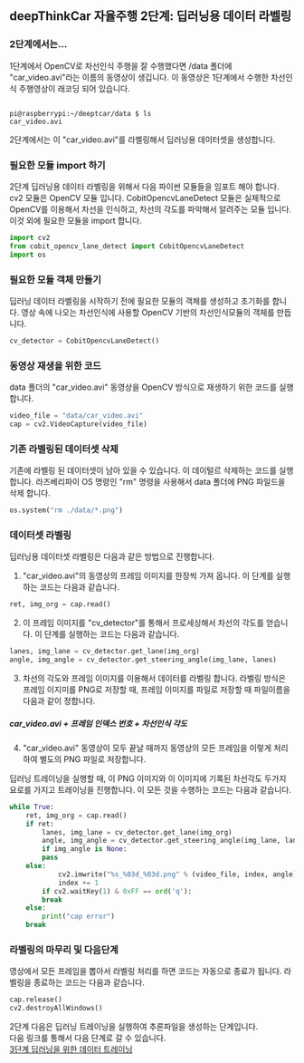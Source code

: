 
## deepThinkCar 자율주행 2단계: 딥러닝용 데이터 라벨링 

### 2단계에서는...
1단계에서 OpenCV로 차선인식 주행을 잘 수행했다면 /data 폴더에 "car_video.avi"라는 이름의 동영상이 생깁니다. 이 동영상은 1단계에서 수행한 차선인식 주행영상이 래코딩 되어 있습니다.    
<pre><code>
pi@raspberrypi:~/deeptcar/data $ ls
car_video.avi
</code></pre>

2단계에서는 이 "car_video.avi"를 라벨링해서 딥러닝용 데이터셋을 생성합니다. 

### 필요한 모듈 import 하기 
2단계 딥러닝용 데이터 라벨링을 위해서 다음 파이썬 모듈들을 임포트 해야 합니다. cv2 모듈은 OpenCV 모듈 입니다. CobitOpencvLaneDetect 모듈은 실제적으로 OpenCV를 이용해서 차선을 인식하고, 차선의 각도를 파악해서 알려주는 모듈 입니다. 이것 외에 필요한 모듈을 import 합니다. 
```python
import cv2
from cobit_opencv_lane_detect import CobitOpencvLaneDetect
import os 
```
### 필요한 모듈 객체 만들기 
딥러닝 데이터 라벨링을 시작하기 전에 필요한 모듈의 객체를 생성하고 초기화를 합니다. 
영상 속에 나오는 차선인식에 사용할 OpenCV 기반의 차선인식모듈의 객체를 만듭니다.
```python
cv_detector = CobitOpencvLaneDetect()
```
### 동영상 재생을 위한 코드 
data 폴더의 "car_video.avi" 동영상을 OpenCV 방식으로 재생하기 위한 코드를 실행합니다. 
```python
video_file = "data/car_video.avi"
cap = cv2.VideoCapture(video_file)
```
### 기존 라벨링된 데이터셋 삭제 
기존에 라벨링 된 데이터셋이 남아 있을 수 있습니다. 이 데이털르 삭제하는 코드를 실행합니다. 라즈베리파이 OS 명령인 "rm" 명령을 사용해서 data 폴더에 PNG 파일드을 삭제 합니다. 
```python
os.system("rm ./data/*.png")
```
### 데이터셋 라벨링 
딥러닝용 데이터셋 라벨링은 다음과 같은 방법으로 진행합니다. 
1. "car_video.avi"의 동영상의 프레임 이미지를 한장씩 가져 옵니다. 이 단계를 실행하는 코드는 다음과 같습니다.
```python
ret, img_org = cap.read()
```
2. 이 프레임 이미지를 "cv_detector"를 통해서 프로세싱해서 차선의 각도를 얻습니다. 이 단계를 실행하는 코드는 다음과 같습니다. 
```python 
lanes, img_lane = cv_detector.get_lane(img_org)
angle, img_angle = cv_detector.get_steering_angle(img_lane, lanes)
```
3. 차선의 각도와 프레임 이미지를 이용해서 데이터를 라벨링 합니다. 라벨링 방식은 프레임 이지미를 PNG로 저장할 때, 프레임 이미지를 파일로 저장할 때  파일이름을 다음과 같이 정합니다.   
      
##### car_video.avi + 프레임 인덱스 번호 + 차선인식 각도
   
4. "car_video.avi" 동영상이 모두 끝날 때까지 동영상의 모든 프레임을 이렇게 처리하여 별도의 PNG 파일로 저장합니다. 
   
딥러닝 트레이닝을 실행할 때, 이 PNG 이미지와 이 이미지에 기록된 차선각도 두가지 요로를 가지고 트레이닝을 진행합니다. 이 모든 것을 수행하는 코드는 다음과 같습니다. 
```python
while True:
    ret, img_org = cap.read()
    if ret:
        lanes, img_lane = cv_detector.get_lane(img_org)
        angle, img_angle = cv_detector.get_steering_angle(img_lane, lanes)
        if img_angle is None:
	    pass
	else:
            cv2.imwrite("%s_%03d_%03d.png" % (video_file, index, angle), img_org)
            index += 1	
        if cv2.waitKey(1) & 0xFF == ord('q'):
	    break
    else:
        print("cap error")
	break
```

### 라벨링의 마무리 및 다음단계 
영상에서 모든 프레임을 뽑아서 라벨링 처리를 하면 코드는 자동으로 종료가 됩니다. 라벨링을 종료하는 코드는 다음과 같습니다.    
```python
cap.release()
cv2.destroyAllWindows()
```
2단계 다음은 딥러닝 트레이닝을 실행하여 추론파일을 생성하는 단계입니다.    
다음 링크를 통해서 다음 단계로 갈 수 있습니다.    
[3단계 딥러닝을 위한 데이터 트레이닝]()   






